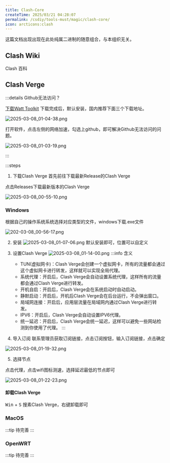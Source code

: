 ```yaml
---
title: Clash-Core
createTime: 2025/03/21 04:28:07
permalink: /csdiy/tools-must/magic/clash-core/
icon: arcticons:clash
---
```


这篇文档出现出现在此处纯属二进制的随意组合，与本组织无关。

## Clash Wiki

<LinkCard icon=arcticons:clash href="https://clash.wiki" title="Clash Wiki">Clash 百科</LinkCard>

## Clash Verge

:::details Github无法访问？

[下载Watt Toolkit](https://steampp.net/)
下载完成后，默认安装，国内推荐下面三个下载地址。

![2025-03-08_01-04-38.png](/src/2025-03-08_01-04-38.png)

打开软件，点击左侧的网络加速，勾选上github，即可解决Github无法访问的问题。

![2025-03-08_01-03-19.png](/src/2025-03-08_01-03-19.png)

:::

:::steps

1. 下载Clash Verge
   首先前往下载最新Release的Clash Verge

<RepoCard repo="clash-verge-rev/clash-verge-rev"></RepoCard>

点击Releases下载最新版本的Clash Verge

![2025-03-08_00-55-10.png](/src/2025-03-08_00-55-10.png)

### Windows

根据自己的操作系统系统选择对应类型的文件，windows下载.exe文件

![202-03-08_00-56-17.png](/src/2025-03-08_00-56-17.png)

2. 安装
   ![2025-03-08_01-07-06.png](/src/2025-03-08_01-07-06.png)
   默认安装即可，位置可以自定义

3. 设置Clash Verge
   ![2025-03-08_01-14-00.png](/src/2025-03-08_01-14-00.png)
   :::info 含义
    - TUN(虚拟网卡)：Clash Verge会创建一个虚拟网卡，所有的流量都会通过这个虚拟网卡进行转发，这样就可以实现全局代理。<br>
    - 系统代理：开启后，Clash Verge会自动设置系统代理，这样所有的流量都会通过Clash Verge进行转发。<br>
    - 开机自启：开启后，Clash Verge会在系统启动时自动启动。<br>
    - 静默启动：开启后，开机后Clash Verge会在后台运行，不会弹出窗口。<br>
    - 局域网连接：开启后，应用层流量在局域网内通过Clash Verge进行转发。<br>
    - IPV6：开启后，Clash Verge会自动设置IPV6代理。<br>
    - 统一延迟：开启后，Clash Verge会统一延迟，这样可以避免一些网站检测到你使用了代理。
      :::


4. 导入订阅
   联系管理员获取订阅链接，点击订阅按钮，输入订阅链接，点击确定

![2025-03-08_01-19-32.png](/src/2025-03-08_01-19-32.png)

5. 选择节点

点击代理，点击wifi图标测速，选择延迟最低的节点即可

![2025-03-08_01-22-23.png](/src/2025-03-08_01-22-23.png)
 
#### 卸载Clash Verge

<kbd>Win</kbd> + <kbd>S</kbd> 搜素Clash Verge，右键卸载即可

### MacOS
:::tip
待完善
:::
### OpenWRT

:::tip
待完善
:::